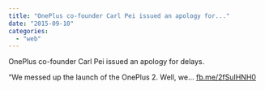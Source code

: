 ```yaml
---
title: "OnePlus co-founder Carl Pei issued an apology for..."
date: "2015-09-10"
categories: 
  - "web"
---
```


OnePlus co-founder Carl Pei issued an apology for delays.

“We messed up the launch of the OnePlus 2. Well, we... [fb.me/2fSuIHNH0](http://fb.me/2fSuIHNH0)
